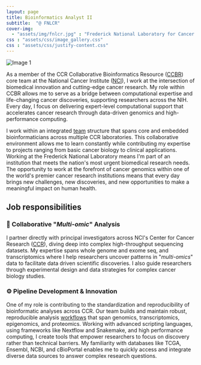 ```yaml
---
layout: page
title: Bioinformatics Analyst II
subtitle:  "@ FNLCR"
cover-img: 
  - "assets/img/fnlcr.jpg" : "Frederick National Laboratory for Cancer Research"
css : "assets/css/image_gallery.css"
css : "assets/css/justify-content.css"
---
```


<div class="responsive-gallery">
    <div class="image-card">
        <img src="../assets/img/fnlcr_schema.png" alt="Image 1">
    </div>
</div>

As a member of the CCR Collaborative Bioinformatics Resource ([CCBR](https://bioinformatics.ccr.cancer.gov/ccbr/)) core team at the National Cancer Institute ([NCI](https://cancer.gov/)), I work at the intersection of biomedical innovation and cutting-edge cancer research. My role within CCBR allows me to serve as a bridge between computational expertise and life-changing cancer discoveries, supporting researchers across the NIH. Every day, I focus on delivering expert-level computational support that accelerates cancer research through data-driven genomics and high-performance computing.

I work within an integrated <a href="https://bioinformatics.ccr.cancer.gov/ccbr/people/" target="_blank" rel="noopener noreferrer">team</a> structure that spans core and embedded bioinformaticians across multiple CCR laboratories. This collaborative environment allows me to learn constantly while contributing my expertise to projects ranging from basic cancer biology to clinical applications. Working at the Frederick National Laboratory means I'm part of an institution that meets the nation's most urgent biomedical research needs. The opportunity to work at the forefront of cancer genomics within one of the world's premier cancer research institutions means that every day brings new challenges, new discoveries, and new opportunities to make a meaningful impact on human health.



## Job responsibilities

### 🧬 Collaborative "*Multi-omic*" Analysis
I partner directly with principal investigators across NCI's Center for Cancer Research ([CCR](https://ccr.cancer.gov/)), diving deep into complex high-throughput sequencing datasets. My expertise spans whole genome and exome seq, and transcriptomics where I help researchers uncover patterns in "*multi-omics*" data to facilitate data driven scientific discoveries. I also guide researchers through experimental design and data strategies for complex cancer biology studies. 

### ⚙️ Pipeline Development & Innovation
One of my role is contributing to the standardization and reproducibility of bioinformatic analyses across CCR. Our team builds and maintain robust, reproducible analysis [workflows](https://github.com/ccbr) that span genomics, transcriptomics, epigenomics, and proteomics. Working with advanced scripting languages, using frameworks like Nextflow and Snakemake, and high performance computing, I create tools that empower researchers to focus on discovery rather than technical barriers. My familiarity with databases like TCGA, Ensembl, NCBI, and cBioPortal enables me to quickly access and integrate diverse data sources to answer complex research questions.